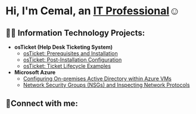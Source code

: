 

<h1>Hi, I'm Cemal, an <a href="https://www.linkedin.com/in/cemal-guishard-241aa537b">IT Professional</a>☺</h1>

<h2>👨‍💻 Information Technology Projects:</h2>

- <b>osTicket (Help Desk Ticketing System)</b>
  - [osTicket: Prerequisites and Installation](https://github.com/Cemguish/osticket-prereqs)
  - [osTicket: Post-Installation Configuration](https://github.com/Cemguish/configure-ad)
  - [osTicket: Ticket Lifecycle Examples](https://github.com/Cemguish/ticket-lifecycle)
- <b>Microsoft Azure</b>
  - [Configuring On-premises Active Directory within Azure VMs](https://github.com/Cemguish/configure-ad)
  - [Network Security Groups (NSGs) and Inspecting Network Protocols](https://github.com/Cemguish/azure-network-protocols)

<h2>🤳Connect with me:</h2>





